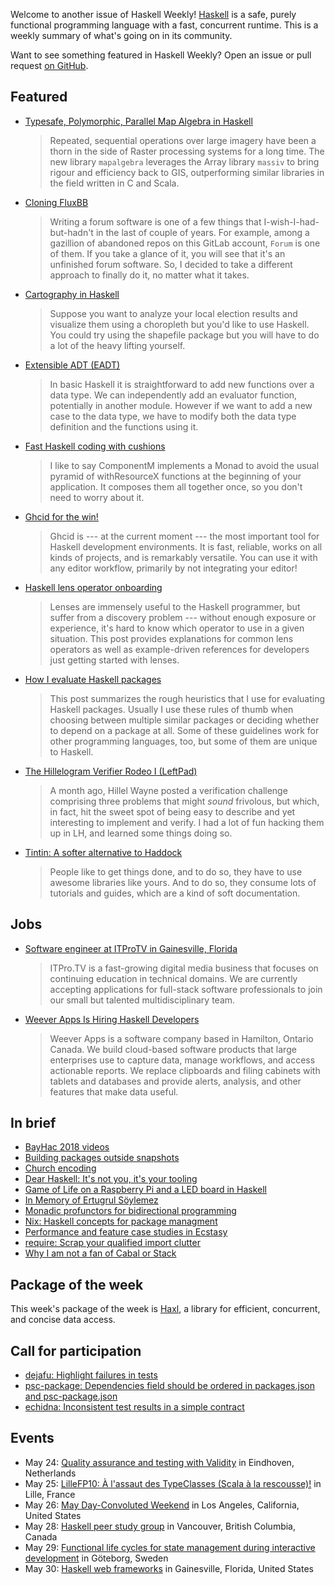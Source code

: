 <!-- 2018-05-24 -->

Welcome to another issue of Haskell Weekly!
[Haskell](https://www.haskell.org) is a safe, purely functional programming language with a fast, concurrent runtime.
This is a weekly summary of what's going on in its community.

Want to see something featured in Haskell Weekly?
Open an issue or pull request [on GitHub](https://github.com/haskellweekly/haskellweekly.github.io).

## Featured

-   [Typesafe, Polymorphic, Parallel Map Algebra in Haskell](https://www.fosskers.ca/blog/mapalgebra-en.html)

    > Repeated, sequential operations over large imagery have been a thorn in the side of Raster processing systems for a long time. The new library `mapalgebra` leverages the Array library `massiv` to bring rigour and efficiency back to GIS, outperforming similar libraries in the field written in C and Scala.

-   [Cloning FluxBB](https://siskam.link/2018-04-14-cloning-fluxbb.html)

    > Writing a forum software is one of a few things that I-wish-I-had-but-hadn't in the last of couple of years. For example, among a gazillion of abandoned repos on this GitLab account, `Forum` is one of them. If you take a glance of it, you will see that it's an unfinished forum software. So, I decided to take a different approach to finally do it, no matter what it takes.

-   [Cartography in Haskell](https://idontgetoutmuch.wordpress.com/2018/05/19/cartography-in-haskell/)

    > Suppose you want to analyze your local election results and visualize them using a choropleth but you'd like to use Haskell. You could try using the shapefile package but you will have to do a lot of the heavy lifting yourself.

-   [Extensible ADT (EADT)](http://hsyl20.fr/home/posts/2018-05-22-extensible-adt.html)

    > In basic Haskell it is straightforward to add new functions over a data type. We can independently add an evaluator function, potentially in another module. However if we want to add a new case to the data type, we have to modify both the data type definition and the functions using it.

-   [Fast Haskell coding with cushions](https://blog.roman-gonzalez.ca/post/174140457777/fast-haskell-coding-with-cushions)

    > I like to say ComponentM implements a Monad to avoid the usual pyramid of withResourceX functions at the beginning of your application. It composes them all together once, so you don't need to worry about it.

-   [Ghcid for the win!](https://www.parsonsmatt.org/2018/05/19/ghcid_for_the_win.html)

    > Ghcid is --- at the current moment --- the most important tool for Haskell development environments. It is fast, reliable, works on all kinds of projects, and is remarkably versatile. You can use it with any editor workflow, primarily by not integrating your editor!

-   [Haskell lens operator onboarding](https://medium.com/urbint-engineering/haskell-lens-operator-onboarding-a235481e8fac)

    > Lenses are immensely useful to the Haskell programmer, but suffer from a discovery problem --- without enough exposure or experience, it's hard to know which operator to use in a given situation. This post provides explanations for common lens operators as well as example-driven references for developers just getting started with lenses.

-   [How I evaluate Haskell packages](http://www.haskellforall.com/2018/05/how-i-evaluate-haskell-packages.html)

    > This post summarizes the rough heuristics that I use for evaluating Haskell packages. Usually I use these rules of thumb when choosing between multiple similar packages or deciding whether to depend on a package at all. Some of these guidelines work for other programming languages, too, but some of them are unique to Haskell.

-   [The Hillelogram Verifier Rodeo I (LeftPad)](https://ucsd-progsys.github.io/liquidhaskell-blog/2018/05/17/hillel-verifier-rodeo-I-leftpad.lhs/)

    > A month ago, Hillel Wayne posted a verification challenge comprising three problems that might *sound* frivolous, but which, in fact, hit the sweet spot of being easy to describe and yet interesting to implement and verify. I had a lot of fun hacking them up in LH, and learned some things doing so.

-   [Tintin: A softer alternative to Haddock](https://theam.github.io/tintin/)

    > People like to get things done, and to do so, they have to use awesome libraries like yours. And to do so, they consume lots of tutorials and guides, which are a kind of soft documentation.

## Jobs

-   [Software engineer at ITProTV in Gainesville, Florida](https://functionaljobs.com/jobs/9080-software-engineer-developer-at-itprotv)

    > ITPro.TV is a fast-growing digital media business that focuses on continuing education in technical domains. We are currently accepting applications for full-stack software professionals to join our small but talented multidisciplinary team.

-   [Weever Apps Is Hiring Haskell Developers](https://np.reddit.com/r/haskell/comments/8lk1hh/weever_apps_is_hiring_haskell_developers/)

    > Weever Apps is a software company based in Hamilton, Ontario Canada. We build cloud-based software products that large enterprises use to capture data, manage workflows, and access actionable reports. We replace clipboards and filing cabinets with tablets and databases and provide alerts, analysis, and other features that make data useful.

## In brief

-   [BayHac 2018 videos](https://www.youtube.com/playlist?list=PL5lgjzYOvyYMvAEXok1tLpBBtOOlfBYIU)
-   [Building packages outside snapshots](https://www.snoyman.com/blog/2018/05/building-packages-outside-snapshots)
-   [Church encoding](http://blog.ploeh.dk/2018/05/22/church-encoding/)
-   [Dear Haskell: It's not you, it's your tooling](https://avi-d-coder.github.io/post/dear_haskell/)
-   [Game of Life on a Raspberry Pi and a LED board in Haskell](https://trandi.wordpress.com/2018/05/22/game-of-life-on-a-raspberry-pi-and-a-led-board-in-haskell/)
-   [In Memory of Ertugrul S&#xf6;ylemez](https://blog.jle.im/entry/in-memory-of-ertugrul-soylemez.html)
-   [Monadic profunctors for bidirectional programming](https://blog.poisson.chat/posts/2017-01-01-monadic-profunctors.html)
-   [Nix: Haskell concepts for package managment](https://mmhaskell.com/blog/2018/5/21/nix-haskell-concepts-for-package-managment)
-   [Performance and feature case studies in Ecstasy](http://reasonablypolymorphic.com/blog/ecstasy-case-study/)
-   [require: Scrap your qualified import clutter](https://theam.github.io/require/)
-   [Why I am not a fan of Cabal or Stack](http://www.rntz.net/post/2018-05-18-why-i-am-not-a-fan-of-stack.html)

## Package of the week

This week's package of the week is [Haxl](https://hackage.haskell.org/package/haxl-2.0.0.0),
a library for efficient, concurrent, and concise data access.

## Call for participation

-   [dejafu: Highlight failures in tests](https://github.com/barrucadu/dejafu/issues/259)
-   [psc-package: Dependencies field should be ordered in packages.json and psc-package.json](https://github.com/purescript/psc-package/issues/107)
-   [echidna: Inconsistent test results in a simple contract](https://github.com/trailofbits/echidna/issues/51)

## Events

-   May 24: [Quality assurance and testing with Validity](https://www.meetup.com/Eindhoven-Haskell-Meetup/events/250768106/) in Eindhoven, Netherlands
-   May 25: [LilleFP10: &#xc0; l'assaut des TypeClasses (Scala &#xe0; la rescousse)!](https://www.meetup.com/Lille-FP/events/250297947/) in Lille, France
-   May 26: [May Day-Convoluted Weekend](https://www.meetup.com/LA-PureScript/events/250215566/) in Los Angeles, California, United States
-   May 28: [Haskell peer study group](https://www.meetup.com/Vancouver-Functional-Programmers/events/250831132/) in Vancouver, British Columbia, Canada
-   May 29: [Functional life cycles for state management during interactive development](https://www.meetup.com/got-lambda/events/250803906/) in G&#xf6;teborg, Sweden
-   May 30: [Haskell web frameworks](https://www.meetup.com/Gainesville-Functional-Programming-Meetup/events/250556201/) in Gainesville, Florida, United States
